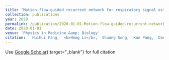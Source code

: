 ```yaml
---
title: "Motion-flow-guided recurrent network for respiratory signal estimation of x-ray angiographic image sequences"
collection: publications
year: 2020
permalink: /publication/2020-01-01-Motion-flow-guided-recurrent-network-for-respiratory-signal-estimation-of-x-ray-angiographic-image-sequences
date: 2020-01-01
venue: 'Physics in Medicine &amp; Biology'
citation: ' Huihui Fang,  <b>Heng Li</b>,  Shuang Song,  Kun Pang,  Danni Ai,  Jingfan Fan,  Hong Song,  Yang Yu,  Jian Yang, &quot;Motion-flow-guided recurrent network for respiratory signal estimation of x-ray angiographic image sequences.&quot; Physics in Medicine &amp;amp; Biology, 2020.'
---
```

Use [Google Scholar](https://scholar.google.com/scholar?q=Motion+flow+guided+recurrent+network+for+respiratory+signal+estimation+of+x+ray+angiographic+image+sequences){:target="_blank"} for full citation